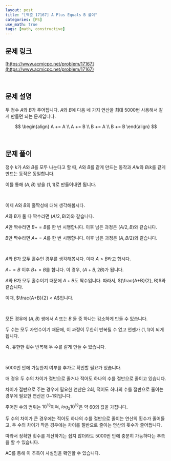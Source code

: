 ```yaml
---
layout: post
title: "[백준 17167] A Plus Equals B 풀이"
categories: [PS]
use_math: true
tags: [math, constructive]
---
```


## 문제 링크

[https://www.acmicpc.net/problem/17167](https://www.acmicpc.net/problem/17167)

&nbsp;

## 문제 설명

두 정수 $A$와 $B$가 주어집니다. $A$와 $B$에 다음 네 가지 연산을 최대 5000번 사용해서 같게 만들면 되는 문제입니다.

$$
\begin{align}
A += A \\
A += B \\
B += A \\
B += B
\end{align}
$$

&nbsp;

## 문제 풀이

정수 $k$가 $A$와 $B$를 모두 나눈다고 할 때, $A$와 $B$를 같게 만드는 동작과 $A/k$와 $B/k$를 같게 만드는 동작은 동일합니다.

이를 통해 $(A, B)$ 쌍을 $(1, 1)$로 만들어내면 됩니다.

&nbsp;

이제 $A$와 $B$의 홀짝성에 대해 생각해봅시다.

$A$와 $B$가 둘 다 짝수라면 $(A/2, B/2)$와 같습니다.

$A$만 짝수라면 $B += B$를 한 번 시행합니다. 이후 남은 과정은 $(A/2, B)$와 같습니다.

$B$만 짝수라면 $A += A$를 한 번 시행합니다. 이후 남은 과정은 $(A, B/2)$와 같습니다.

&nbsp;

$A$와 $B$가 모두 홀수인 경우를 생각해봅시다. 이때 $A > B$라고 합시다.

$A += B$ 이후 $B += B$를 합니다. 이 경우, $(A+B, 2B)$가 됩니다.

$A$와 $B$가 모두 홀수이기 때문에 $A+B$도 짝수입니다. 따라서, $(\frac{A+B}{2}, B)$와 같습니다.

이때, $\frac{A+B}{2} < A$입니다.

&nbsp;

모든 경우에 $(A, B)$ 쌍에서 $A$ 또는 $B$ 둘 중 하나는 감소하게 만들 수 있습니다.

두 수는 모두 자연수이기 때문에, 이 과정이 무한히 반복될 수 없고 언젠가 $(1, 1)$이 되게 됩니다.

즉, 유한한 횟수 반복해 두 수를 같게 만들 수 있습니다.

&nbsp;

5000번 안에 가능한지 여부를 추가로 확인할 필요가 있습니다.

매 경우 두 수의 차이가 절반으로 줄거나 적어도 하나의 수를 절반으로 줄이고 있습니다.

차이가 절반으로 주는 경우에 필요한 연산은 2회, 적어도 하나의 수를 절반으로 줄이는 경우에 필요한 연산은 0~1회입니다.

주어진 수의 범위는 $10^{18}$이며, $log_2 10^{18}$은 약 60의 값을 가집니다.

두 수의 차이가 큰 경우에는 적어도 하나의 수를 절반으로 줄이는 연산의 횟수가 줄어들고, 두 수의 차이가 작은 경우에는 차이를 절반으로 줄이는 연산의 횟수가 줄어듭니다.

따라서 정확한 횟수를 계산하기는 쉽지 않더라도 5000번 안에 충분히 가능하다는 추측을 할 수 있습니다.

AC를 통해 이 추측이 사실임을 확인할 수 있습니다.
